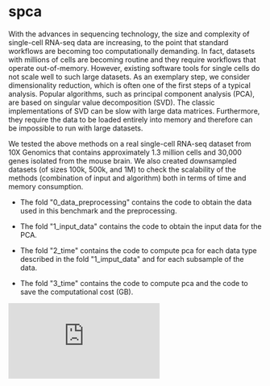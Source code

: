 # spca

With the advances in sequencing technology, the size and complexity of single-cell RNA-seq data are increasing, to the point that standard workflows are becoming too computationally demanding. In fact, datasets with millions of cells are becoming routine and they require workflows that operate out-of-memory.
However, existing software tools for single cells do not scale well to such large datasets. As an exemplary step, we consider dimensionality reduction, which is often one of the first steps of a typical analysis. Popular algorithms, such as principal component analysis (PCA), are based on singular value decomposition (SVD).
The classic implementations of SVD can be slow with large data matrices. Furthermore, they require the data to be loaded entirely into memory and therefore can be impossible to run with large datasets.

We tested the above methods on a real single-cell RNA-seq dataset from 10X Genomics that contains approximately 1.3 million cells and 30,000 genes isolated from the mouse brain.
We also created downsampled datasets (of sizes 100k, 500k, and 1M) to check the scalability of the methods (combination of input and algorithm) both in terms of time and memory consumption.

* The fold "0_data_preprocessing" contains the code to obtain the data used in this benchmark and the preprocessing.

* The fold "1_input_data" contains the code to obtain the input data for the PCA.

* The fold "2_time" contains the code to compute pca for each data type described in the fold "1_imput_data" and for each subsample of the data.

* The fold "3_time" contains the code to compute pca and the code to save the computational cost (GB).

  
![](https://github.com/billila/spca/blob/main/0_data_preprocessing/SCHEMA%20POSTER%20(1024%20%C3%97%20540%20px)%20(1024%20%C3%97%20640%20px)-3.pdf)
